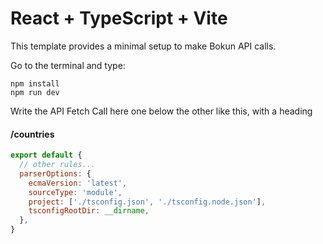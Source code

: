 # React + TypeScript + Vite

This template provides a minimal setup to make Bokun API calls.

Go to the terminal and type: 
```
npm install
npm run dev
```


Write the API Fetch Call here one below the other like this, with a heading

#### /countries
```js
export default {
  // other rules...
  parserOptions: {
    ecmaVersion: 'latest',
    sourceType: 'module',
    project: ['./tsconfig.json', './tsconfig.node.json'],
    tsconfigRootDir: __dirname,
  },
}
```